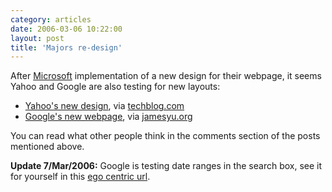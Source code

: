 ```yaml
---
category: articles
date: 2006-03-06 10:22:00
layout: post
title: 'Majors re-design'
---
```


<p>After <a href="http://microsoft.com/">Microsoft</a> implementation of a new design for their webpage, it seems Yahoo and Google are also testing for new layouts:</p>

<ul>
  <li><a href="http://www.techeblog.com/index.php/tech-gadget/yahoo-gets-a-fresh-new-look">Yahoo's new design</a>, via <a href="http://www.techeblog.com/">techblog.com</a></li>
  <li><a href="http://www.jamesyu.org/archives/2006/03/possible_google.html">Google's new webpage</a>, via <a href="http://www.jamesyu.org/">jamesyu.org</a></li>
</ul>

<p>You can read what other people think in the comments section of the posts mentioned above.</p>

<p><strong>Update 7/Mar/2006:</strong> Google is testing date ranges in the search box, see it for yourself in this <a href="http://tinyurl.com/sycfg">ego centric url</a>.</p>

